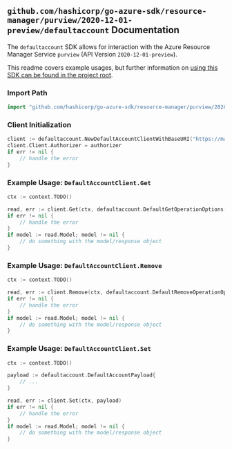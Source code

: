 
## `github.com/hashicorp/go-azure-sdk/resource-manager/purview/2020-12-01-preview/defaultaccount` Documentation

The `defaultaccount` SDK allows for interaction with the Azure Resource Manager Service `purview` (API Version `2020-12-01-preview`).

This readme covers example usages, but further information on [using this SDK can be found in the project root](https://github.com/hashicorp/go-azure-sdk/tree/main/docs).

### Import Path

```go
import "github.com/hashicorp/go-azure-sdk/resource-manager/purview/2020-12-01-preview/defaultaccount"
```


### Client Initialization

```go
client := defaultaccount.NewDefaultAccountClientWithBaseURI("https://management.azure.com")
client.Client.Authorizer = authorizer
if err != nil {
	// handle the error
}
```


### Example Usage: `DefaultAccountClient.Get`

```go
ctx := context.TODO()

read, err := client.Get(ctx, defaultaccount.DefaultGetOperationOptions())
if err != nil {
	// handle the error
}
if model := read.Model; model != nil {
	// do something with the model/response object
}
```


### Example Usage: `DefaultAccountClient.Remove`

```go
ctx := context.TODO()

read, err := client.Remove(ctx, defaultaccount.DefaultRemoveOperationOptions())
if err != nil {
	// handle the error
}
if model := read.Model; model != nil {
	// do something with the model/response object
}
```


### Example Usage: `DefaultAccountClient.Set`

```go
ctx := context.TODO()

payload := defaultaccount.DefaultAccountPayload{
	// ...
}

read, err := client.Set(ctx, payload)
if err != nil {
	// handle the error
}
if model := read.Model; model != nil {
	// do something with the model/response object
}
```
